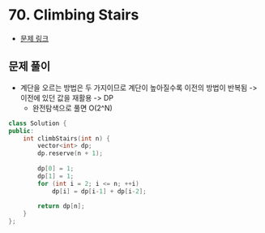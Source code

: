 # 70. Climbing Stairs
- [문제 링크](https://leetcode.com/problems/climbing-stairs/)

## 문제 풀이
- 계단을 오르는 방법은 두 가지이므로 계단이 높아질수록 이전의 방법이 반복됨 -> 이전에 있던 값을 재활용 -> DP
    - 완전탐색으로 풀면 O(2^N)

```c++
class Solution {
public:
    int climbStairs(int n) {
        vector<int> dp;
        dp.reserve(n + 1);
        
        dp[0] = 1;
        dp[1] = 1;
        for (int i = 2; i <= n; ++i)
            dp[i] = dp[i-1] + dp[i-2];
        
        return dp[n];
    }
};
```